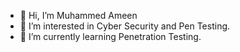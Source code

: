 - 👋 Hi, I’m Muhammed Ameen
- 👀 I’m interested in Cyber Security and Pen Testing.
- 🌱 I’m currently learning Penetration Testing.

<!---
Ami33n/Ami33n is a ✨ special ✨ repository because its `README.md` (this file) appears on your GitHub profile.
You can click the Preview link to take a look at your changes.
--->
